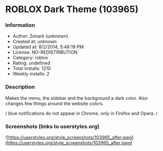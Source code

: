 # ROBLOX Dark Theme (103965)

### Information
- Author: Zenark (unknown)
- Created at: unknown
- Updated at: 8/2/2014, 5:48:19 PM
- License: NO-REDISTRIBUTION
- Category: roblox
- Rating: undefined
- Total installs: 1210
- Weekly installs: 2


### Description
Makes the menu, the sidebar and the background a dark color. Also changes few things around the website colors.

/ blue notifications do not appear in Chrome, only in Firefox and Opera. /


### Screenshots (links to userstyles.org)
![https://userstyles.org/style_screenshots/103965_after.jpeg](https://userstyles.org/style_screenshots/103965_after.jpeg)


